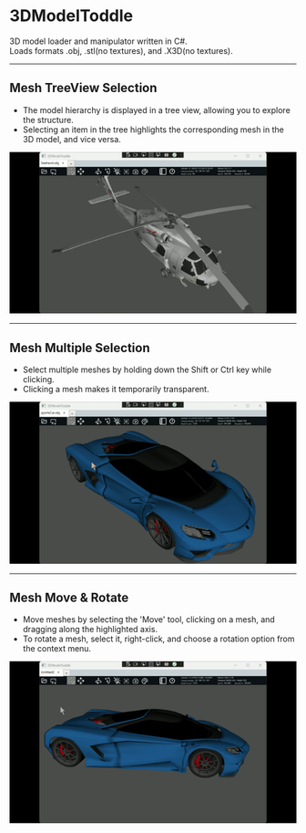 # 3DModelToddle
3D model loader and manipulator written in C#.  
Loads formats .obj, .stl(no textures), and .X3D(no textures).


---
## Mesh TreeView Selection
* The model hierarchy is displayed in a tree view, allowing you to explore the structure.  
* Selecting an item in the tree highlights the corresponding mesh in the 3D model, and vice versa.  

  
![Mesh TreeView](3DModelToddle_TreeSelect.gif)


---
## Mesh Multiple Selection
* Select multiple meshes by holding down the Shift or Ctrl key while clicking.  
* Clicking a mesh makes it temporarily transparent.  

  
![Mesh Selection](3DModelToddle_MeshSelect.gif)


---
## Mesh Move & Rotate
* Move meshes by selecting the 'Move' tool, clicking on a mesh, and dragging along the highlighted axis.  
* To rotate a mesh, select it, right-click, and choose a rotation option from the context menu.  

  
![Mesh Move & Rotate](3DModelToddle_MeshMove.gif)

